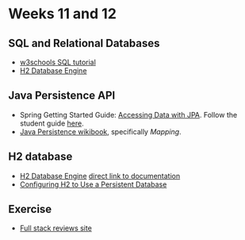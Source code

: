 # Weeks 11 and 12

## SQL and Relational Databases
- [w3schools SQL tutorial](https://www.w3schools.com/sql/)
- [H2 Database Engine](http://www.h2database.com)
## Java Persistence API
- Spring Getting Started Guide: [Accessing Data with JPA](https://spring.io/guides/gs/accessing-data-jpa/). Follow the student guide [here](https://wecancodeit.github.io/java-resources/spring/getting-started-guides/accessing-data-with-jpa/).
- [Java Persistence wikibook](https://en.wikibooks.org/wiki/Java_Persistence), specifically *Mapping*.
## H2 database
- [H2 Database Engine](http://www.h2database.com/html/main.html) [direct link to documentation]()
- [Configuring H2 to Use a Persistent Database](https://wecancodeit.github.io/java-resources/data-access/h2/persistent-storage/)

## Exercise

- [Full stack reviews site](../exercises/reviews-site-full-stack)